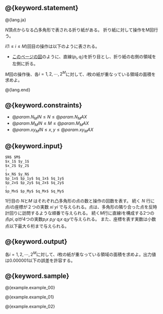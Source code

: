 ## @{keyword.statement}

@{lang.ja}

$N$頂点からなる凸多角形で表される折り紙がある。
折り紙に対して操作をM回行う。

$i(1 \leq i \leq M)$回目の操作は以下のように表される。

- [このページの図](http://judge.u-aizu.ac.jp/onlinejudge/description.jsp?id=CGL_4_C&lang=ja)のように、直線$(p_i, q_i)$を折り目とし、折り紙の右側の領域を左側に折る。

$M$回の操作後、各$i = 1, 2, \cdots, 2^M$に対して、$i$枚の紙が重なっている領域の面積を求めよ。


@{lang.end}

## @{keyword.constraints}

- $@{param.N_MIN} \leq N \leq @{param.N_MAX}$
- $@{param.M_MIN} \leq M \leq @{param.M_MAX}$
- $@{param.xy_MIN} \leq x, y \leq @{param.xy_MAX}$

## @{keyword.input}


```
$N$ $M$
$x_1$ $y_1$
$x_2$ $y_2$
:
$x_N$ $y_N$
$p_1x$ $p_1y$ $q_1x$ $q_1y$
$p_2x$ $p_2y$ $q_2x$ $q_2y$
:
$p_Mx$ $p_My$ $q_Mx$ $q_My$
```
1行目の $N$と$M$ はそれぞれ凸多角形の点の数と操作の回数を表す。 
続く $N$ 行に点$i$の座標が２つの実数 $xi$ $yi$ で与えられる。点は、多角形の隣り合った点を反時計回りに訪問するような順番で与えられる。 
続く$M$行に直線iを構成する2つの点$pi, qi$が4つの実数$p_ix$ $p_iy$ $q_ix$ $q_iy$で与えられる。 
また、座標を表す実数は小数点以下最大６桁まで与えられる。

## @{keyword.output}
各$i = 1, 2, \cdots, 2^M$に対して、$i$枚の紙が重なっている領域の面積を求めよ。出力値は0.000001以下の誤差を許容する。

## @{keyword.sample}

@{example.example_00}

@{example.example_01}

@{example.example_02}
